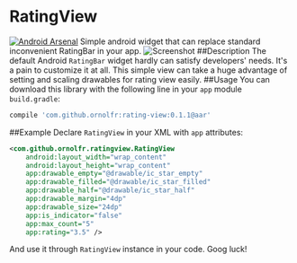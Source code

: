 # RatingView
[![Android Arsenal](https://img.shields.io/badge/Android%20Arsenal-RatingView-green.svg?style=true)](https://android-arsenal.com/details/1/3770)
Simple android widget that can replace standard inconvenient RatingBar in your app.
![Screenshot](https://googledrive.com/host/0Bwz1_b9mA7XYbC1EQ28xaHVwcGc/ratingview2.jpg)
##Description
The default Android `RatingBar` widget hardly can satisfy developers' needs. It's a pain to customize it at all. This simple view can take a huge advantage of setting and scaling drawables for rating view easily.
##Usage
You can download this library with the following line in your `app` module `build.gradle`:
```gradle
compile 'com.github.ornolfr:rating-view:0.1.1@aar'
```    
##Example
Declare `RatingView` in your XML with `app` attributes:
```xml
<com.github.ornolfr.ratingview.RatingView
	android:layout_width="wrap_content"
    android:layout_height="wrap_content"
    app:drawable_empty="@drawable/ic_star_empty"
    app:drawable_filled="@drawable/ic_star_filled"
    app:drawable_half="@drawable/ic_star_half"
    app:drawable_margin="4dp"
    app:drawable_size="24dp"
    app:is_indicator="false"
    app:max_count="5"
    app:rating="3.5" />
```
And use it through `RatingView` instance in your code. Goog luck!
